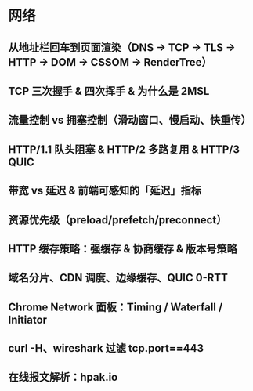 # 网络

## 从地址栏回车到页面渲染（DNS → TCP → TLS → HTTP → DOM → CSSOM → RenderTree）
## TCP 三次握手 & 四次挥手 & 为什么是 2MSL
## 流量控制 vs 拥塞控制（滑动窗口、慢启动、快重传）
## HTTP/1.1 队头阻塞 & HTTP/2 多路复用 & HTTP/3 QUIC

## 带宽 vs 延迟 & 前端可感知的「延迟」指标
## 资源优先级（preload/prefetch/preconnect）
## HTTP 缓存策略：强缓存 & 协商缓存 & 版本号策略
## 域名分片、CDN 调度、边缘缓存、QUIC 0-RTT

## Chrome Network 面板：Timing / Waterfall / Initiator
## curl -H、wireshark 过滤 tcp.port==443
## 在线报文解析：hpak.io
